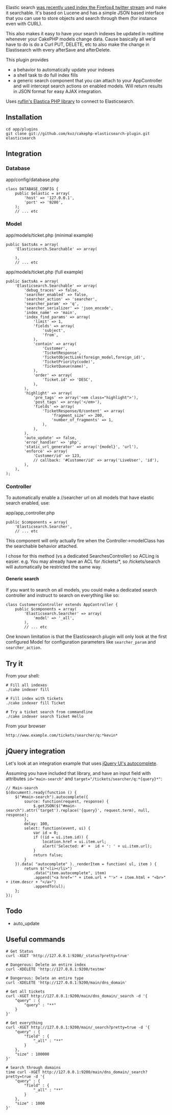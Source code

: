 Elastic search [was recently used index the Firefox4 twitter stream](http://pedroalves-bi.blogspot.com/2011/03/firefox-4-twitter-and-nosql.html)
and make it searchable. It's based on Lucene and has a simple JSON based interface
that you can use to store objects and search through them (for instance even with CURL).

This also makes it easy to have your search indexes be updated in realtime
whenever your CakePHP models change data. Cause basically all we'd have to
do is do a Curl PUT, DELETE, etc to also make the change in Elastisearch
with every afterSave and afterDelete.

This plugin provides

 - a behavior to automatically update your indexes
 - a shell task to do full index fills
 - a generic search component that you can attach to your AppController and will intercept
   search actions on enabled models. Will return results in JSON format for easy
   AJAX integration.

Uses [ruflin's Elastica PHP library](https://github.com/ruflin/Elastica) to connect
to Elasticsearch.

## Installation

    cd app/plugins
    git clone git://github.com/kvz/cakephp-elasticsearch-plugin.git elasticsearch

## Integration

### Database

app/config/database.php

    class DATABASE_CONFIG {
        public $elastic = array(
            'host' => '127.0.0.1',
            'port' => '9200',
        );
        // ... etc

### Model

app/models/ticket.php (minimal example)

    public $actsAs = array(
        'Elasticsearch.Searchable' => array(
            
        ),
        // ... etc


app/models/ticket.php (full example)

    public $actsAs = array(
        'Elasticsearch.Searchable' => array(
            'debug_traces' => false,
            'searcher_enabled' => false,
            'searcher_action' => 'searcher',
            'searcher_param' => 'q',
            'searcher_serializer' => 'json_encode',
            'index_name' => 'main',
            'index_find_params' => array(
                'limit' => 1,
                'fields' => array(
                    'subject',
                    'from',
                ),
                'contain' => array(
                    'Customer',
                    'TicketResponse',
                    'TicketObjectLink(foreign_model,foreign_id)',
                    'TicketPriority(code)',
                    'TicketQueue(name)',
                ),
                'order' => array(
                    'Ticket.id' => 'DESC',
                ),
            ),
            'highlight' => array(
                'pre_tags' => array('<em class="highlight">'),
                'post_tags' => array('</em>'),
                'fields' => array(
                    'TicketResponse/0/content' => array(
                        'fragment_size' => 200,
                        'number_of_fragments' => 1,
                    ),
                ),
            ),
            'auto_update' => false,
            'error_handler' => 'php',
            'static_url_generator' => array('{model}', 'url'),
            'enforce' => array(
                'Customer/id' => 123,
                // callback: '#Customer/id' => array('LiveUser', 'id'),
            ),
        ),
    );

### Controller

To automatically enable a /<controller>/searcher url on all models
that have elastic search enabled, use:

app/app_controller.php

    public $components = array(
        'Elasticsearch.Searcher',
        // ... etc

This component will only actually fire when the Controller->modelClass
has the searchable behavior attached.

I chose for this method  (vs a dedicated SearchesController) so ACLing is easier.
e.g. You may already have an ACL for /tickets/*, so /tickets/search will automatically
be restricted the same way.

#### Generic search

If you want to search on all models, you could make a dedicated search controller
and instruct to search on everything like so:

    class CustomersController extends AppController {
        public $components = array(
            'Elasticsearch.Searcher' => array(
                'model' => '_all',
            ),
            // ... etc

One known limitation is that the Elasticsearch plugin will only look at the
first configured Model for configuration parameters like `searcher_param`
and `searcher_action`.


## Try it

From your shell:

    # Fill all indexes
    ./cake indexer fill

    # Fill index with tickets
    ./cake indexer fill Ticket
    
    # Try a ticket search from commandline
    ./cake indexer search Ticket Hello

From your browser

    http://www.example.com/tickets/searcher/q:*kevin*

## jQuery integration

Let's look at an integration example that uses
[jQuery UI's autocomplete](http://docs.jquery.com/UI/Autocomplete).

Assuming you have included that library, and have an input field with attributes
`id="main-search"` and `target="/tickets/searcher/q:*{query}*"`:

    // Main-search
    $(document).ready(function () {
        $("#main-search").autocomplete({
            source: function(request, response) {
                $.getJSON($("#main-search").attr('target').replace('{query}', request.term), null, response);
            },
            delay: 100,
            select: function(event, ui) {
                var id = 0;
                if ((id = ui.item.id)) {
                    location.href = ui.item.url;
                    alert('Selected: #' +  id + ': ' + ui.item.url);
                }
                return false;
            }
        }).data( "autocomplete" )._renderItem = function( ul, item ) {
            return $("<li></li>")
                .data("item.autocomplete", item)
                .append("<a href='" + item.url + "'>" + item.html + "<br>" + item.descr + "</a>")
                .appendTo(ul);
        };
    });

## Todo

 - auto_update

## Useful commands

    # Get Status
    curl -XGET 'http://127.0.0.1:9200/_status?pretty=true'
    
    # Dangerous: Delete an entire index
    curl -XDELETE 'http://127.0.0.1:9200/testme'

    # Dangerous: Delete an entire type
    curl -XDELETE 'http://127.0.0.1:9200/main/dns_domain'

    # Get all tickets
    curl -XGET http://127.0.0.1:9200/main/dns_domain/_search -d '{
        "query" : {
            "query" : "**"
        }
    }'

    # Get everything
    curl -XGET http://127.0.0.1:9200/main/_search?pretty=true -d '{
        "query" : {
            "field" : {
                "_all" : "**"
            }
        },
        "size" : 100000
    }'

    # Search through domains
    time curl -XGET http://127.0.0.1:9200/main/dns_domain/_search?pretty=true -d '{
        "query" : {
            "field" : {
                "_all" : "**"
            }
        },
        "size" : 1000
    }'
